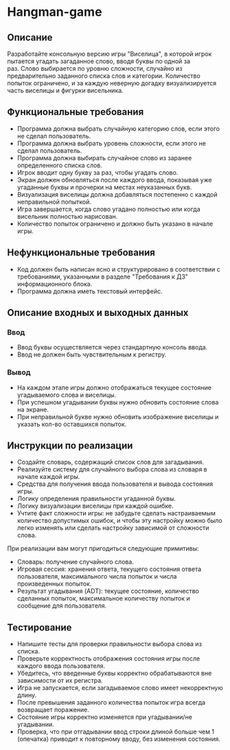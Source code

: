 # Hangman-game

## Описание

Разработайте консольную версию игры "Виселица", в которой игрок пытается угадать загаданное слово, вводя буквы по одной за раз. Слово выбирается по уровню сложности, случайно из предварительно заданного списка слов и категории. Количество попыток ограничено, и за каждую неверную догадку визуализируется часть виселицы и фигурки висельника.

## Функциональные требования

- Программа должна выбрать случайную категорию слов, если этого не сделал пользователь.
- Программа должна выбрать уровень сложности, если этого не сделал пользователь.
- Программа должна выбирать случайное слово из заранее определенного списка слов.
- Игрок вводит одну букву за раз, чтобы угадать слово.
- Экран должен обновляться после каждого ввода, показывая уже угаданные буквы и прочерки на местах неуказанных букв.
- Визуализация виселицы должна добавляться постепенно с каждой неправильной попыткой.
- Игра завершается, когда слово угадано полностью или когда висельник полностью нарисован.
- Количество попыток ограничено и должно быть указано в начале игры.

## Нефункциональные требования

- Код должен быть написан ясно и структурировано в соответствии с требованиями, указанными в разделе "Требования к ДЗ" информационного блока.
- Программа должна иметь текстовый интерфейс.

## Описание входных и выходных данных

### Ввод
- Ввод буквы осуществляется через стандартную консоль ввода.
- Ввод не должен быть чувствительным к регистру.
### Вывод
- На каждом этапе игры должно отображаться текущее состояние угадываемого слова и виселицы.
- При успешном угадывании буквы нужно обновить состояние слова на экране.
- При неправильной букве нужно обновить изображение виселицы и указать кол-во оставшихся попыток.

## Инструкции по реализации
- Создайте словарь, содержащий список слов для загадывания.
- Реализуйте систему для случайного выбора слова из словаря в начале каждой игры.
- Средства для получения ввода пользователя и вывода состояния игры.
- Логику определения правильности угаданной буквы.
- Логику визуализации виселицы при каждой ошибке.
- Учтите факт сложности игры: не забудьте сделать настраиваемым количество допустимых ошибок, и чтобы эту настройку можно было легко изменять или сделать настройку зависимой от сложности слова.

При реализации вам могут пригодиться следующие примитивы:
- Словарь: получение случайного слова.
- Игровая сессия: хранения ответа, текущего состояния ответа пользователя, максимального числа попыток и числа произведенных попыток.
- Результат угадывания (ADT): текущее состояние, количество сделанных попыток, максимальное количеству попыток и сообщение для пользователя.

## Тестирование
- Напишите тесты для проверки правильности выбора слова из списка.
- Проверьте корректность отображения состояния игры после каждого ввода пользователя.
- Убедитесь, что введенные буквы корректно обрабатываются вне зависимости от их регистра.
- Игра не запускается, если загадываемое слово имеет некорректную длину.
- После превышения заданного количества попыток игра всегда возвращает поражение.
- Состояние игры корректно изменяется при угадывании/не угадывании.
- Проверка, что при отгадывании ввод строки длиной больше чем 1 (опечатка) приводит к повторному вводу, без изменения состояния.
